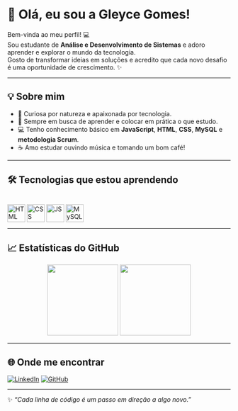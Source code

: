 # 🌼 Olá, eu sou a Gleyce Gomes!

Bem-vinda ao meu perfil! 💻  
Sou estudante de **Análise e Desenvolvimento de Sistemas** e adoro aprender e explorar o mundo da tecnologia.  
Gosto de transformar ideias em soluções e acredito que cada novo desafio é uma oportunidade de crescimento. ✨

---

## 💡 Sobre mim
- 💬 Curiosa por natureza e apaixonada por tecnologia.  
- 🚀 Sempre em busca de aprender e colocar em prática o que estudo.  
- 💻 Tenho conhecimento básico em **JavaScript**, **HTML**, **CSS**, **MySQL** e **metodologia Scrum**.  
- ☕ Amo estudar ouvindo música e tomando um bom café!  

---

## 🛠️ Tecnologias que estou aprendendo
<div style="display: inline_block"><br>
  <img align="center" alt="HTML" height="40" width="40" src="https://cdn.jsdelivr.net/gh/devicons/devicon/icons/html5/html5-original.svg" />
  <img align="center" alt="CSS" height="40" width="40" src="https://cdn.jsdelivr.net/gh/devicons/devicon/icons/css3/css3-original.svg" />
  <img align="center" alt="JS" height="40" width="40" src="https://cdn.jsdelivr.net/gh/devicons/devicon/icons/javascript/javascript-original.svg" />
  <img align="center" alt="MySQL" height="40" width="40" src="https://cdn.jsdelivr.net/gh/devicons/devicon/icons/mysql/mysql-original.svg" />
</div>

---

## 📈 Estatísticas do GitHub
<div align="center">
  <img height="160em" src="https://github-readme-stats.vercel.app/api?username=Gleyce-Gomes&show_icons=true&theme=rose_pine" />
  <img height="160em" src="https://github-readme-stats.vercel.app/api/top-langs/?username=Gleyce-Gomes&layout=compact&theme=rose_pine" />
</div>

---

## 🌐 Onde me encontrar
[![LinkedIn](https://img.shields.io/badge/-LinkedIn-%230077B5?style=for-the-badge&logo=linkedin&logoColor=white)](https://www.linkedin.com/in/gleyce-gomes-ads)
[![GitHub](https://img.shields.io/badge/GitHub-100000?style=for-the-badge&logo=github&logoColor=white)](https://github.com/Gleyce-Gomes)

---

✨ *“Cada linha de código é um passo em direção a algo novo.”*
